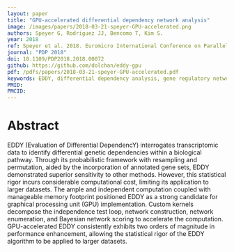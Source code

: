 ```yaml
---
layout: paper
title: "GPU-accelerated differential dependency network analysis"
image: /images/papers/2018-03-21-speyer-GPU-accelerated.png
authors: Speyer G, Rodriguez JJ, Bencomo T, Kim S.
year: 2018
ref: Speyer et al. 2018. Euromicro International Conference on Parallel, Distributed and Network-based Processing (PDP 2018), Mar 21-23, 2018.
journal: "PDP 2018"
doi: 10.1109/PDP2018.2018.00072
github: https://github.com/dolchan/eddy-gpu
pdf: /pdfs/papers/2018-03-21-speyer-GPU-accelerated.pdf
keywords: EDDY, differential dependency analysis, gene regulatory networks, biochemical pathways, graphics processing units
PMID: 
PMCID: 
---
```


# Abstract

EDDY (Evaluation of Differential DependencY) interrogates transcriptomic data to identify differential genetic dependencies within a biological pathway. Through its probabilistic framework with resampling and permutation, aided by the incorporation of annotated gene sets, EDDY demonstrated superior sensitivity to other methods. However, this statistical rigor incurs considerable computational cost, limiting its application to larger datasets. The ample and independent computation coupled with manageable memory footprint positioned EDDY as a strong candidate for graphical processing unit (GPU) implementation. Custom kernels decompose the independence test loop, network construction, network enumeration, and Bayesian network scoring to accelerate the computation. GPU-accelerated EDDY consistently exhibits two orders of magnitude in performance enhancement, allowing the statistical rigor of the EDDY algorithm to be applied to larger datasets.
